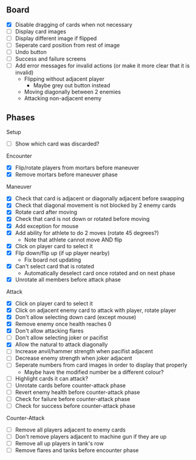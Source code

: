## Board

- [x] Disable dragging of cards when not necessary
- [ ] Display card images
- [ ] Display different image if flipped
- [ ] Seperate card position from rest of image
- [ ] Undo button
- [ ] Success and failure screens
- [ ] Add error messages for invalid actions (or make it more clear that it is invalid)
    - Flipping without adjacent player
        - Maybe grey out button instead
    - Moving diagonally between 2 enemies
    - Attacking non-adjacent enemy

## Phases

Setup
- [ ] Show which card was discarded?

Encounter
- [x] Flip/rotate players from mortars before maneuver
- [x] Remove mortars before maneuver phase

Maneuver
- [x] Check that card is adjacent or diagonally adjacent before swapping
- [x] Check that diagonal movement is not blocked by 2 enemy cards
- [x] Rotate card after moving
- [x] Check that card is not down or rotated before moving
- [x] Add exception for mouse
- [x] Add ability for athlete to do 2 moves (rotate 45 degrees?)
    - Note that athlete cannot move AND flip
- [x] Click on player card to select it
- [x] Flip down/flip up (if up player nearby)
    - Fix board not updating
- [x] Can't select card that is rotated
    - Automatically deselect card once rotated and on next phase
- [x] Unrotate all members before attack phase

Attack
- [x] Click on player card to select it
- [x] Click on adjacent enemy card to attack with player, rotate player
- [x] Don't allow selecting down card (except mouse)
- [x] Remove enemy once health reaches 0
- [x] Don't allow attacking flares
- [ ] Don't allow selecting joker or pacifist
- [x] Allow the natural to attack diagonally
- [ ] Increase anvil/hammer strength when pacifist adjacent
- [ ] Decrease enemy strength when joker adjacent
- [ ] Seperate numbers from card images in order to display that properly
    - Maybe have the modified number be a different colour?
- [ ] Highlight cards it can attack?
- [ ] Unrotate cards before counter-attack phase
- [ ] Revert enemy health before counter-attack phase
- [ ] Check for failure before counter-attack phase
- [ ] Check for success before counter-attack phase

Counter-Attack
- [ ] Remove all players adjacent to enemy cards
- [ ] Don't remove players adjacent to machine gun if they are up
- [ ] Remove all up players in tank's row
- [ ] Remove flares and tanks before encounter phase
